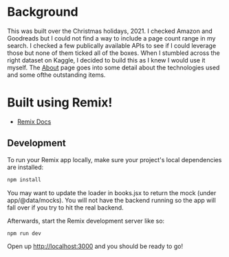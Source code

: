 # Background

This was built over the Christmas holidays, 2021. I checked Amazon and Goodreads but I could not find a way to include a page count range in my search. I checked a few publically available APIs to see if I could leverage those but none of them ticked all of the boxes. When I stumbled across the right dataset on Kaggle, I decided to build this as I knew I would use it myself. The [About](https://findyournextbook.vercel.app/about) page goes into some detail about the technologies used and some ofthe outstanding items.


# Built using Remix!

- [Remix Docs](https://remix.run/docs)


## Development

To run your Remix app locally, make sure your project's local dependencies are installed:

```sh
npm install
```

You may want to update the loader in books.jsx to return the mock (under app/@data/mocks). You will not have the backend running so the app will fall over if you try to hit the real backend.

Afterwards, start the Remix development server like so:

```sh
npm run dev
```

Open up [http://localhost:3000](http://localhost:3000) and you should be ready to go!

